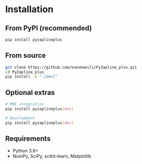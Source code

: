 # Installation

## From PyPI (recommended)

```bash
pip install pyzaplineplus
```

## From source

```bash
git clone https://github.com/snesmaeili/PyZapline_plus.git
cd PyZapline_plus
pip install -e ".[dev]"
```

## Optional extras

```bash
# MNE integration
pip install pyzaplineplus[mne]

# Development
pip install pyzaplineplus[dev]
```

## Requirements

- Python 3.8+
- NumPy, SciPy, scikit-learn, Matplotlib
